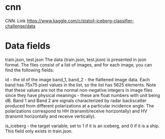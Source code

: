 # cnn
CNN. Link https://www.kaggle.com/c/statoil-iceberg-classifier-challenge/data
# Data fields
train.json, test.json
The data (train.json, test.json) is presented in json format. The files consist of a list of images, and for each image, you can find the following fields:

id - the id of the image
band_1, band_2 - the flattened image data. Each band has 75x75 pixel values in the list, so the list has 5625 elements. Note that these values are not the normal non-negative integers in image files since they have physical meanings - these are float numbers with unit being dB. 
Band 1 and Band 2 are signals characterized by radar backscatter produced from different polarizations at a particular incidence angle. The polarizations correspond to HH (transmit/receive horizontally) and HV (transmit horizontally and receive vertically).

is_iceberg - the target variable, set to 1 if it is an iceberg, and 0 if it is a ship. This field only exists in train.json.
